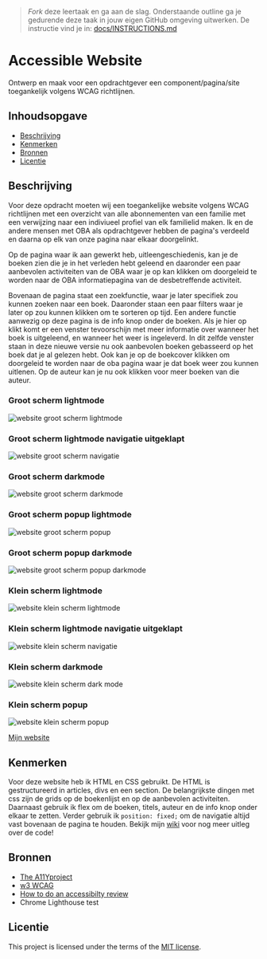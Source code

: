 > _Fork_ deze leertaak en ga aan de slag. Onderstaande outline ga je gedurende deze taak in jouw eigen GitHub omgeving uitwerken. De instructie vind je in: [docs/INSTRUCTIONS.md](https://github.com/fdnd-task/all-human-accessible-website/blob/main/docs/INSTRUCTIONS.md)

# Accessible Website

Ontwerp en maak voor een opdrachtgever een component/pagina/site toegankelijk volgens WCAG richtlijnen.

## Inhoudsopgave

  * [Beschrijving](#beschrijving)
  * [Kenmerken](#kenmerken)
  * [Bronnen](#bronnen)
  * [Licentie](#licentie)

## Beschrijving
<!-- In de Beschrijving staat hoe je project er uit ziet, hoe het werkt en wat je er mee kan. -->
Voor deze opdracht moeten wij een toegankelijke website volgens WCAG richtlijnen met een overzicht van alle abonnementen van een familie met een verwijzing naar een indiviueel profiel van elk familielid maken. Ik en de andere mensen met OBA als opdrachtgever hebben de pagina's verdeeld en daarna op elk van onze pagina naar elkaar doorgelinkt.

Op de pagina waar ik aan gewerkt heb, uitleengeschiedenis, kan je de boeken zien die je in het verleden hebt geleend en daaronder een paar aanbevolen activiteiten van de OBA waar je op kan klikken om doorgeleid te worden naar de OBA informatiepagina van de desbetreffende activiteit.

Bovenaan de pagina staat een zoekfunctie, waar je later specifiek zou kunnen zoeken naar een boek. Daaronder staan een paar filters waar je later op zou kunnen klikken om te sorteren op tijd. Een andere functie aanwezig op deze pagina is de info knop onder de boeken. Als je hier op klikt komt er een venster tevoorschijn met meer informatie over wanneer het boek is uitgeleend, en wanneer het weer is ingeleverd. In dit zelfde venster staan in deze nieuwe versie nu ook aanbevolen boeken gebasseerd op het boek dat je al gelezen hebt.
Ook kan je op de boekcover klikken om doorgeleid te worden naar de oba pagina waar je dat boek weer zou kunnen uitlenen. Op de auteur kan je nu ook klikken voor meer boeken van die auteur.

<!-- Voeg een mooie poster visual toe 📸 -->

### Groot scherm lightmode

![website groot scherm lightmode](https://github.com/Annevd/all-human-accessible-website/assets/144004647/94cae7bf-9336-4d9b-9075-d7788a9efe5e)

### Groot scherm lightmode navigatie uitgeklapt

![website groot scherm navigatie](https://github.com/Annevd/all-human-accessible-website/assets/144004647/9cde1a53-4e93-4601-878b-28d94506fc38)

### Groot scherm darkmode

![website groot scherm darkmode](https://github.com/Annevd/all-human-accessible-website/assets/144004647/57f8dd56-4b32-411f-a376-625b6dd704e6)

### Groot scherm popup lightmode

![website groot scherm popup](https://github.com/Annevd/all-human-accessible-website/assets/144004647/5a852507-ca29-44b1-9f09-18cbd895ed34)

### Groot scherm popup darkmode

![website groot scherm popup darkmode](https://github.com/Annevd/all-human-accessible-website/assets/144004647/0de83fdf-465f-4ed6-b276-79102ca57b99)

### Klein scherm lightmode

![website klein scherm lightmode](https://github.com/Annevd/all-human-accessible-website/assets/144004647/7b81b6c5-df0b-4d39-92da-698909931213)

### Klein scherm lightmode navigatie uitgeklapt

![website klein scherm navigatie](https://github.com/Annevd/all-human-accessible-website/assets/144004647/0f353d2d-84d7-4ee2-931e-9881bd113449)

### Klein scherm darkmode

![website klein scherm dark mode](https://github.com/Annevd/all-human-accessible-website/assets/144004647/cf0faa6d-3301-40ed-961a-0127c458ac6a)

### Klein scherm popup

![website klein scherm popup](https://github.com/Annevd/all-human-accessible-website/assets/144004647/3822f8ca-6e36-4936-9fe8-8dccc53c0a1c)


<!-- Voeg een link toe naar Github Pages 🌐-->

[Mijn website](https://annevd.github.io/all-human-accessible-website/)

## Kenmerken
<!-- Bij Kenmerken staat welke technieken zijn gebruikt en hoe. Wat is de HTML structuur? Wat zijn de belangrijkste dingen in CSS? Wat is er met Javascript gedaan en hoe? Misschien heb je een framwork of library gebruikt? -->

Voor deze website heb ik HTML en CSS gebruikt. De HTML is gestructureerd in articles, divs en een section. De belangrijkste dingen met css zijn de grids op de boekenlijst en op de aanbevolen activiteiten. Daarnaast gebruik ik flex om de boeken, titels, auteur en de info knop onder elkaar te zetten. Verder gebruik ik ```position: fixed;``` om de navigatie altijd vast bovenaan de pagina te houden. Bekijk mijn [wiki](https://github.com/Annevd/all-human-accessible-website/wiki) voor nog meer uitleg over de code!


## Bronnen

* [The A11Yproject](https://www.a11yproject.com/)
* [w3 WCAG](https://www.w3.org/WAI/standards-guidelines/wcag/)
* [How to do an accessibilty review](https://web.dev/articles/how-to-review)
* Chrome Lighthouse test

## Licentie


This project is licensed under the terms of the [MIT license](./LICENSE).
